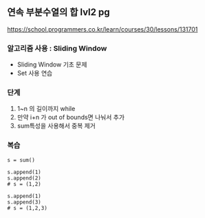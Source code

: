 ## 연속 부분수열의 합 lvl2 pg
https://school.programmers.co.kr/learn/courses/30/lessons/131701

### 알고리즘 사용 : Sliding Window
- Sliding Window 기초 문제
- Set 사용 연습


### 단계
1. 1~n 의 길이까지 while
2. 만약 i+n 가 out of bounds면 나눠서 추가
3. sum특성을 사용해서 중복 제거



### 복습
```
s = sum()

s.append(1)
s.append(2)
# s = (1,2)

s.append(1)
s.append(3)
# s = (1,2,3)

```